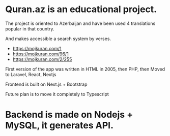 # Quran.az is an educational project.

The project is oriented to Azerbaijan and have been used 4 translations popular in that country.

And makes accessible a search system by verses.

- https://mojkuran.com/1
- https://mojkuran.com/96/1
- https://mojkuran.com/2/255

First version of the app was written in HTML in 2005, then PHP, then Moved to Laravel, React, Nextjs

Frontend is built on Next.js + Bootstrap

Future plan is to move it completely to Typescript

# Backend is made on Nodejs + MySQL, it generates API.

